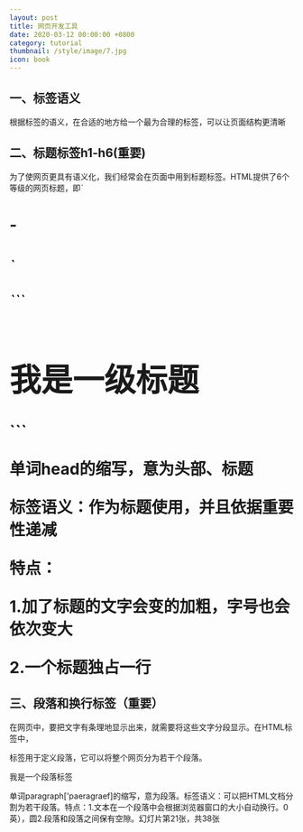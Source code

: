 ```yaml
---
layout: post
title: 网页开发工具
date: 2020-03-12 00:00:00 +0800
category: tutorial
thumbnail: /style/image/7.jpg
icon: book
---
```


## 一、标签语义
<p>根据标签的语义，在合适的地方给一个最为合理的标签，可以让页面结构更清晰</p>

## 二、标题标签h1-h6(重要)
<p>为了使网页更具有语义化，我们经常会在页面中用到标题标签。HTML提供了6个等级的网页标题，即<i>`<h1>-<h6>`</i></p>
```
<h1>我是一级标题</h1>
```
<p>单词head的缩写，意为头部、标题</p>
<p>标签语义：作为标题使用，并且依据重要性递减<p>
<p>特点：</p>
<p>1.加了标题的文字会变的加粗，字号也会依次变大</p>
<p>2.一个标题独占一行</p>

## 三、段落和换行标签（重要）
<p>在网页中，要把文字有条理地显示出来，就需要将这些文字分段显示。在HTML标签中，<p>标签用于定义段落，它可以将整个网页分为若干个段落。</p>
<p>我是一个段落标签</p >单词paragraph['paeragraef]的缩写，意为段落。标签语义：可以把HTML文档分割为若干段落。特点：1.文本在一个段落中会根据浏览器窗口的大小自动换行。0英），圆2.段落和段落之间保有空隙。幻灯片第21张，共38张